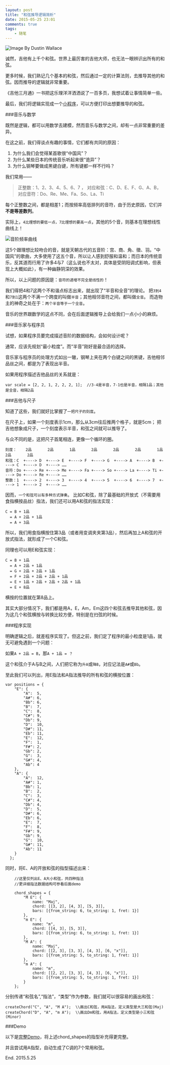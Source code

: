 ```yaml
---
layout: post
title: "和弦推导逻辑简析"
date: 2015-05-25 23:01
comments: true
tags: 
	- 随笔 
---
```


![Image By Dustin Wallace](/assets/blogImg/chord1.jpg) 

诚然，吉他有上千个和弦。世界上最厉害的吉他大师，也无法一眼辨识出所有的和弦。

更多时候，我们熟记几个基本的和弦，然后通过一定的计算法则，去推导其他的和弦。因而推导的逻辑就非常重要。

《吉他三月通》一书把这乐理洋洋洒洒说了一百多页，我想试着让事情简单一些。

最后，我们将逻辑实现成一个[小程序](/assets/demo/chord/index.html)，可以方便打印出想要推导的和弦。

###音乐与数学

既然是逻辑，都可以用数学去建模，然而音乐与数学之间，却有一点非常重要的差异。

在这之前，我们得谈点有趣的事情，它们都有共同的原因：

1. 为什么我们会觉得某首歌很“中国风”？
2. 为什么某些日本的传统音乐听起来很“诡异”？
3. 为什么钢琴要做成黑键白键，所有键都一样不行吗？

<!--more-->

我们常用——

> 正整数：1、2、3、4、5、6、7 ，
对应和弦：C、D、E、F、G、A、B，
对应音符：Do、Re、Me、Fa、So、La、Ti

每个正整数之间，都是相差1；而按频率高低排列的音符，由于历史原因，它们并**不是等差数列**。

实际上，``4比理想的要低一点，7比理想的要高一点``，其他的5个音，则基本在理想线性曲线上！

![音阶频率曲线](/assets/blogImg/chord2.png)        

这5个跟理想比较吻合的音，就是天朝古代的五音阶：宫、商、角、徵、羽。“中国风”的歌曲，大多使用了这五个音，所以让人感到舒服和温和；而日本的传统音乐，反其道而行用了许多4与7（这么说也不太对，具体是受阴阳调式影响，但表现上大概如此），有一种幽静阴深的效果。

所以，以上问题的原因是：``音符的递增不完全是线性的``！

我们得把4和7这两个不和谐点标志出来，就出现了“半音和全音”的理论。
把``3到4``和``7到1``这两个不满一个跨度的叫做``半音``；其他相邻音符之间，都叫做``全音``。
而造物主的神奇之处在于：``两个半音等于一个全音``。

音乐的世界跟数学的这点不同，会在后面逻辑推导上会给我们一点小小的麻烦。

###音乐家与程序员

试想，如果程序员要完成描述音阶的数据结构，会如何设计呢？

通常，应该先规划“最小粒度”。而“半音”刚好是最合适的选择。

音乐家与程序员的处理方式如出一辙，钢琴上夹在两个白键之间的黑键，吉他相邻品丝之间，都是为了表现出半音。

如果用程序描述吉他品丝的关系就是：

```
var scale = [2, 2, 1, 2, 2, 2, 1];  //3-4是半音，7-1也是半音，相隔1品；其他是全音，相隔2品
```

###吉他与尺子

知道了这些，我们就好比掌握了``一把尺子的刻度``。

在尺子上，如果一个刻度表示1cm，那么从3cm往后推两个格子，就是5cm；
把吉他想象成尺子，一个刻度表示半音，和弦之间就可以推导了。

与众不同的是，这把尺子首尾相连，更像一个循环的圈。

```
刻度：    2品       2品       1品       2品       2品       2品       1品       2品       2品
和弦：C  +----> D  +----> E  +----> F  +----> G  +----> A  +----> B  +----> C  +----> D  +----> ……
音符：Do +----> Re +----> Me +----> Fa +----> So +----> La +----> Ti +----> Do +----> Re +----> ……
整数：1  +----> 2  +----> 3  +----> 4  +----> 5  +----> 6  +----> 7  +----> 1  +----> 2  +----> ……
```

因而，``一个和弦可以有多种方式弹奏``。
比如C和弦，除了最基础的开放式（不需要用食指横按品丝）指法，我们还可以用A和弦的指法实现：

```
C = B + 1品
  = A + 2品 + 1品
  = A + 3品
```

所以，我们用食指横按住第3品（或者用变调夹夹第3品），然后再加上A和弦的开放式指法，就形成了一个C和弦。

同理也可以用E和弦实现：

```
C = B + 1品
  = A + 2品 + 1品
  = G + 2品 + 2品 + 1品
  = F + 2品 + 2品 + 2品 + 1品
  = E + 1品 + 2品 + 2品 + 2品 + 1品
  = E + 8品
```

横按的位置就在第8品上。

其实大部分情况下，我们都是用A，E，Am，Em这四个和弦去推导其他和弦，因为这几个和弦横按与转换比较方便，特别是在扫弦的时候。

###程序实现

明确逻辑之后，就差程序实现了。但这之前，我们定了程序的最小粒度是1品，就无可避免遇到一个问题：

如果``A + 2品 = B``，那``A + 1品 = ？``

这个和弦介于A与B之间，人们把它称为``升A``或``降B``，对应记法是``A#``或``Bb``。

至此我们可以列出，用E指法和A指法推导的所有和弦的横按位置：

```
var positions = {
    "E": {
    	"A":  5,
    	"A#": 6,
    	"Bb": 6,
    	"B":  7,
    	"C":  8,
    	"C#": 9,
    	"Db": 9,
    	"D":  10,
    	"D#": 11,
    	"Eb": 11,
    	"E":  12,
    	"F":  1,
    	"F#": 2,
    	"Gb": 2,
    	"G":  3,
    	"G#": 4,
    	"Ab": 4
    },
    "A": {
     	"A":  12,
     	"A#": 1,
     	"Bb": 1,
     	"B":  2,
     	"C":  3,
     	"C#": 4,
     	"Db": 4,
     	"D":  5,
     	"D#": 6,
     	"Eb": 6,
     	"E":  7,
     	"F":  8,
     	"F#": 9,
     	"Gb": 9,
     	"G":  10,
     	"G#": 11,
     	"Ab": 11
    }
  };
```

同时，将E、A的开放和弦的指型描述出来：

```
	//这里仅列出E、A大小和弦，共四种指法
	//更详细指法数据结构可参看后面demo

	chord_shapes = {
	  	"M E": {
			name: "Maj",
			chord: [[3, 2], [4, 3], [5, 3]],
			bars: [{from_string: 6, to_string: 1, fret: 1}]
	  	},
	  	"m E": {
		    name: "m",
		    chord: [[4, 3], [5, 3]],
		    bars: [{from_string: 6, to_string: 1, fret: 1}]
	  	},
	  	"M A": {
		    name: "Maj",
		    chord: [[2, 3], [3, 3], [4, 3], [6, "x"]],
		    bars: [{from_string: 5, to_string: 1, fret: 1}]
	  	},
	  	"m A": {
		    name: "m",
		    chord: [[2, 2], [3, 3], [4, 3], [6, "x"]],
		    bars: [{from_string: 5, to_string: 1, fret: 1}]
	  	}
	};
```

分别传递“和弦名”,“指法”，“类型”作为参数，我们就可以很容易的画出和弦：

```
createChord("C", "A", "M A");  \\画出C和弦，用A指法，定义类型是大三和弦(Maj)
createChord("D", "A", "m A");  \\画出Dm和弦，用A指法，定义类型是小三和弦(Minor)
```

###Demo

以下是[完整Demo](/assets/demo/chord/index.html)，将上述chord_shapes的指型补充得更完整。

并且尝试用A指型，自动生成了C调的7个常用和弦。


End. 2015.5.25
